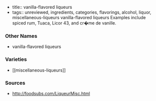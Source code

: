 - title:: vanilla-flavored liqueurs
- tags:: unreviewed, ingredients, categories, flavorings, alcohol, liquor, miscellaneous-liqueurs
vanilla-flavored liqueurs Examples include spiced rum, Tuaca, Licor 43, and cr�me de vanille.

### Other Names

* vanilla-flavored liqueurs

### Varieties

* [[miscellaneous-liqueurs]]

### Sources
* http://foodsubs.com/LiqueurMisc.html
